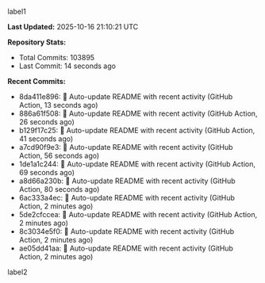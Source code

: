
label1 
<!-- ACTIVITY_START -->
**Last Updated:** 2025-10-16 21:10:21 UTC

**Repository Stats:**
- Total Commits: 103895
- Last Commit: 14 seconds ago

**Recent Commits:**
- 8da411e896: 🤖 Auto-update README with recent activity (GitHub Action, 13 seconds ago)
- 886a61f508: 🤖 Auto-update README with recent activity (GitHub Action, 26 seconds ago)
- b129f17c25: 🤖 Auto-update README with recent activity (GitHub Action, 41 seconds ago)
- a7cd90f9e3: 🤖 Auto-update README with recent activity (GitHub Action, 56 seconds ago)
- 1de1a1c244: 🤖 Auto-update README with recent activity (GitHub Action, 69 seconds ago)
- a8d66a230b: 🤖 Auto-update README with recent activity (GitHub Action, 80 seconds ago)
- 6ac333a4ec: 🤖 Auto-update README with recent activity (GitHub Action, 2 minutes ago)
- 5de2cfccea: 🤖 Auto-update README with recent activity (GitHub Action, 2 minutes ago)
- 8c3034e5f0: 🤖 Auto-update README with recent activity (GitHub Action, 2 minutes ago)
- ae05dd41aa: 🤖 Auto-update README with recent activity (GitHub Action, 2 minutes ago)
<!-- ACTIVITY_END -->

label2
